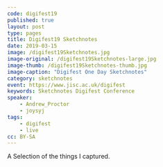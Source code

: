 ```yaml
---
code: digifest19
published: true
layout: post
type: pages
title: Digifest19 Sketchnotes
date: 2019-03-15
image: /digifest19Sketchnotes.jpg
image-original: /digifest19Sketchnotes-large.jpg
image-thumb: /digifest19Sketchnotes-thumb.jpg
image-caption: "Digifest One Day Sketchnotes"
category: sketchnotes
event: https://www.jisc.ac.uk/digifest
keywords: Sketchnotes Digifest Conference
speaker:
    - Andrew_Proctor
    - joysyj
tags:
    - digifest
    - live
cc: BY-SA
---
```


A Selection of the things I captured.